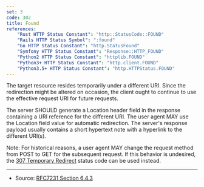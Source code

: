 ```yaml
---
set: 3
code: 302
title: Found
references:
    "Rust HTTP Status Constant": "http::StatusCode::FOUND"
    "Rails HTTP Status Symbol": ":found"
    "Go HTTP Status Constant": "http.StatusFound"
    "Symfony HTTP Status Constant": "Response::HTTP_FOUND"
    "Python2 HTTP Status Constant": "httplib.FOUND"
    "Python3+ HTTP Status Constant": "http.client.FOUND"
    "Python3.5+ HTTP Status Constant": "http.HTTPStatus.FOUND"
---
```


The target resource resides temporarily under a different URI. Since the redirection might be altered on occasion, the client ought to continue to use the effective request URI for future requests.

The server SHOULD generate a Location header field in the response containing a URI reference for the different URI. The user agent MAY use the Location field value for automatic redirection. The server's response payload usually contains a short hypertext note with a hyperlink to the different URI(s).

Note: For historical reasons, a user agent MAY change the request method from POST to GET for the subsequent request. If this behavior is undesired, the [307 Temporary Redirect](/307) status code can be used instead.

---

* Source: [RFC7231 Section 6.4.3][1]

[1]: <http://tools.ietf.org/html/rfc7231#section-6.4.3>
